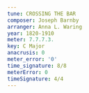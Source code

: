 ```yaml
---
tune: CROSSING THE BAR
composer: Joseph Barnby
arranger: Anna L. Waring
year: 1820-1910
meter: 7.7.7.3.
key: C Major
anacrusis: 0
meter_error: '0'
time_signature: 8/8
meterError: 0
timeSignature: 4/4
---
```

